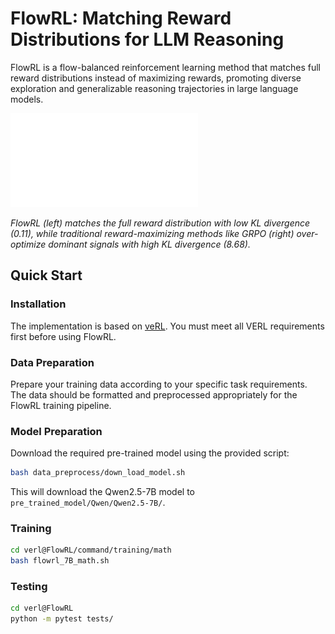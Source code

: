 # FlowRL: Matching Reward Distributions for LLM Reasoning

FlowRL is a flow-balanced reinforcement learning method that matches full reward distributions instead of maximizing rewards, promoting diverse exploration and generalizable reasoning trajectories in large language models.

![FlowRL Overview](flowrl.pdf)

*FlowRL (left) matches the full reward distribution with low KL divergence (0.11), while traditional reward-maximizing methods like GRPO (right) over-optimize dominant signals with high KL divergence (8.68).*

## Quick Start

### Installation

The implementation is based on [veRL](https://github.com/volcengine/verl). You must meet all VERL requirements first before using FlowRL.

### Data Preparation

Prepare your training data according to your specific task requirements. The data should be formatted and preprocessed appropriately for the FlowRL training pipeline.

### Model Preparation

Download the required pre-trained model using the provided script:

```bash
bash data_preprocess/down_load_model.sh
```

This will download the Qwen2.5-7B model to `pre_trained_model/Qwen/Qwen2.5-7B/`.

### Training
```bash
cd verl@FlowRL/command/training/math
bash flowrl_7B_math.sh
```

### Testing
```bash
cd verl@FlowRL
python -m pytest tests/
```
